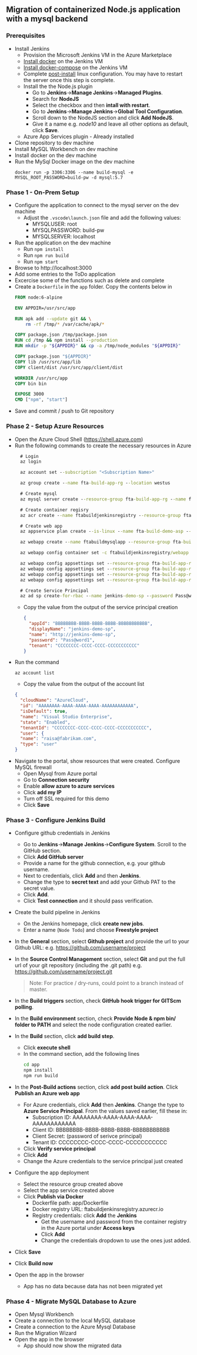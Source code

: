 ## Migration of containerized Node.js application with a mysql backend


### Prerequisites 

* Install Jenkins
  * Provision the Microsoft Jenkins VM in the Azure Marketplace
  * [Install docker](https://docs.docker.com/install/linux/docker-ce/ubuntu/#install-docker-ce-1) on the Jenkins VM
  * [Install docker-compose](https://docs.docker.com/compose/install/#install-compose) on the Jenkins VM
  * Complete [post-install](https://docs.docker.com/install/linux/linux-postinstall/) linux configuration. You may have to restart the server once this step is complete.
  * Install the the Node.js plugin
    * Go to **Jenkins**->**Manage Jenkins**->**Managed Plugins**.
    * Search for **NodeJS**
    * Select the checkbox and then **intall with restart**.
    * Go to **Jenkins**->**Manage Jenkins**->**Global Tool Configuration**.
    * Scroll down to the NodeJS section and click **Add NodeJS**.
    * Give it a name e.g. *node10* and leave all other options as default, click **Save**.
  * Azure App Services plugin - Already installed
* Clone repository to dev machine
* Install MySQL Workbench on dev machine
* Install docker on the dev machine
* Run the MySql Docker image on the dev machine
  ```
  docker run -p 3306:3306 --name build-mysql -e MYSQL_ROOT_PASSWORD=build-pw -d mysql:5.7
  ```


### Phase 1 - On-Prem Setup

* Configure the application to connect to the mysql server on the dev machine
  * Adjust the `.vscode\launch.json` file and add the following values:
    * MYSQLUSER: root
    * MYSQLPASSWORD: build-pw
    * MYSQLSERVER: localhost
* Run the application on the dev machine
  * Run `npm install`
  * Run `npm run build`
  * Run `npm start`
* Browse to http://localhost:3000
* Add some entries to the ToDo application
* Excercise some of the functions such as delete and complete
* Create a `Dockerfile` in the `app` folder. Copy the contents below in
  ```dockerfile
  FROM node:6-alpine

  ENV APPDIR=/usr/src/app

  RUN apk add --update git && \
      rm -rf /tmp/* /var/cache/apk/*

  COPY package.json /tmp/package.json
  RUN cd /tmp && npm install --production
  RUN mkdir -p "${APPDIR}" && cp -a /tmp/node_modules "${APPDIR}"

  COPY package.json "${APPDIR}"
  COPY lib /usr/src/app/lib
  COPY client/dist /usr/src/app/client/dist

  WORKDIR /usr/src/app
  COPY bin bin

  EXPOSE 3000
  CMD ["npm", "start"]
  ```
* Save and commit / push to Git repository

### Phase 2 - Setup Azure Resources
* Open the Azure Cloud Shell (https://shell.azure.com)
* Run the following commands to create the necessary resources in Azure
  ```cmd
    # Login
    az login

    az account set --subscription "<Subscription Name>"

    az group create --name fta-build-app-rg --location westus

    # Create mysql
    az mysql server create --resource-group fta-build-app-rg --name ftabuilddemomysql --location westus --admin-user myadmin --admin-password Pass@word1 --sku-name GP_Gen4_2 --version 5.7

    # Create container regisry
    az acr create --name ftabuildjenkinsregistry --resource-group fta-build-app-rg --sku Basic --admin-enabled

    # Create web app
    az appservice plan create --is-linux --name fta-build-demo-asp --resource-group fta-build-app-rg

    az webapp create --name ftabuildmysqlapp --resource-group fta-build-app-rg --plan fta-build-demo-asp --runtime "node|8.1"

    az webapp config container set -c ftabuildjenkinsregistry/webapp --resource-group fta-build-app-rg --name ftabuildmysqlapp

    az webapp config appsettings set --resource-group fta-build-app-rg --name ftabuildmysqlapp --settings MYSQLUSER=myadmin@ftabuilddemomysql
    az webapp config appsettings set --resource-group fta-build-app-rg --name ftabuildmysqlapp --settings MYSQLPASSWORD=Pass@word1
    az webapp config appsettings set --resource-group fta-build-app-rg --name ftabuildmysqlapp --settings MYSQLDATABASE=todos
    az webapp config appsettings set --resource-group fta-build-app-rg --name ftabuildmysqlapp --settings MYSQLSERVER=ftabuilddemomysql.mysql.database.azure.com

    # Create Service Principal
    az ad sp create-for-rbac --name jenkins-demo-sp --password Pass@word1
  ```
  * Copy the value from the output of the service principal creation
    ```json
    {
      "appId": "BBBBBBBB-BBBB-BBBB-BBBB-BBBBBBBBBBB",
      "displayName": "jenkins-demo-sp",
      "name": "http://jenkins-demo-sp",
      "password": "Pass@word1",
      "tenant": "CCCCCCCC-CCCC-CCCC-CCCCCCCCCCC"
    }
    ```
* Run the command
  ```
  az account list
  ```
  * Copy the value from the output of the account list
  ```json
  {
    "cloudName": "AzureCloud",
    "id": "AAAAAAAA-AAAA-AAAA-AAAA-AAAAAAAAAAAA",
    "isDefault": true,
    "name": "Visual Studio Enterprise",
    "state": "Enabled",
    "tenantId": "CCCCCCCC-CCCC-CCCC-CCCC-CCCCCCCCCCC",
    "user": {
    "name": "raisa@fabrikam.com",
    "type": "user"
  }
  ``` 
* Navigate to the portal, show resources that were created. Configure MySQL firewall
  * Open Mysql from Azure portal
  * Go to **Connection security**
  * Enable **allow azure to azure services**
  * Click **add my IP**
  * Turn off SSL required for this demo
  * Click **Save**  


### Phase 3 - Configure Jenkins Build

* Configure github credentials in Jenkins
  * Go to **Jenkins**->**Manage Jenkins**->**Configure System**. Scroll to the GitHub section.
  * Click **Add GitHub server**
  * Provide a name for the github connection, e.g. your github username.
  * Next to credentials, click **Add** and then **Jenkins**.
  * Change the type to **secret text** and add your Github PAT to the secret value.
  * Click **Add**.
  * Click **Test connection** and it should pass verification.
  
* Create the build pipeline in Jenkins
  * On the Jenkins homepage, click **create new jobs**.
  * Enter a name (`Node Todo`) and choose **Freestyle project**
* In the **General** section, select **Github project** and provide the url to your Github URL: e.g. https://github.com/username/project
* In the **Source Control Management** section, select **Git** and put the full url of your git repository (including the .git path) e.g. https://github.com/username/project.git
  > Note: For practice / dry-runs, could point to a branch instead of master.
* In the **Build triggers** section, check **GitHub hook trigger for GITScm polling**.
* In the **Build environment** section, check **Provide Node & npm bin/ folder to PATH** and select the node configuration created earlier.
* In the **Build** section, click **add build step**.
  * Click **execute shell**
  * In the command section, add the following lines
    ```cmd
    cd app
    npm install
    npm run build
    ```
* In the **Post-Build actions** section, click **add post build action**. Click **Publish an Azure web app**
  * For Azure credentials, click **Add** then **Jenkins**. Change the type to **Azure Service Principal**. From the values saved earlier, fill these in:
    * Subscription ID: AAAAAAAA-AAAA-AAAA-AAAA-AAAAAAAAAAAA
    * Client ID: BBBBBBBB-BBBB-BBBB-BBBB-BBBBBBBBBBB
    * Client Secret: (password of serivce principal)
    * Tenant ID: CCCCCCCC-CCCC-CCCC-CCCCCCCCCCC
  * Click **Verify service principal**
  * Click **Add**
  * Change the Azure credentials to the service principal just created
* Configure the app deployment
  * Select the resource group created above
  * Select the app service created above
  * Click **Publish via Docker**
    * Dockerfile path: app/Dockerfile
    * Docker registry URL: ftabuildjenkinsregistry.azurecr.io
    * Registry credentials: click **Add** the **Jenkins**
      * Get the username and password from the container registry in the Azure portal under **Access keys**
      * Click **Add**
      * Change the credentials dropdown to use the ones just added.
* Click **Save**
* Click **Build now**
* Open the app in the browser
  * App has no data because data has not been migrated yet 

### Phase 4 - Migrate MySQL Database to Azure 

* Open Mysql Workbench
* Create a connection to the local MySQL database
* Create a connection to the Azure Mysql Database
* Run the Migration Wizard
* Open the app in the browser
  * App should now show the migrated data
